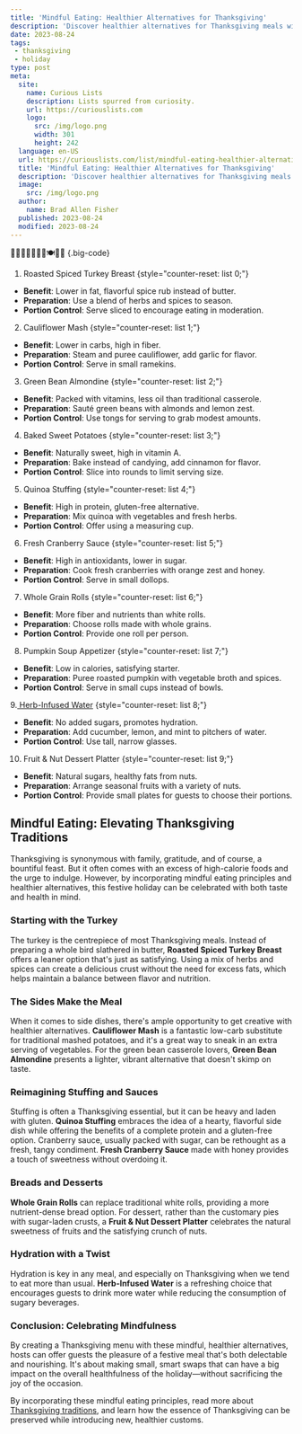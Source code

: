 ```yaml
---
title: 'Mindful Eating: Healthier Alternatives for Thanksgiving'
description: 'Discover healthier alternatives for Thanksgiving meals with mindful eating. Satisfy your curiosity about nutritious options for a guilt-free feast.'
date: 2023-08-24
tags:
 - thanksgiving
 - holiday
type: post
meta:
  site:
    name: Curious Lists
    description: Lists spurred from curiosity.
    url: https://curiouslists.com
    logo:
      src: /img/logo.png
      width: 301
      height: 242
  language: en-US
  url: https://curiouslists.com/list/mindful-eating-healthier-alternatives-for-thanksgiving
  title: 'Mindful Eating: Healthier Alternatives for Thanksgiving'
  description: 'Discover healthier alternatives for Thanksgiving meals with mindful eating. Satisfy your curiosity about nutritious options for a guilt-free feast.'
  image:
    src: /img/logo.png
  author:
    name: Brad Allen Fisher
  published: 2023-08-24
  modified: 2023-08-24
---
```



🥗🦃🍲🥕🍠🌽🥦🍽️🙏🥄 {.big-code}

1. Roasted Spiced Turkey Breast {style="counter-reset: list 0;"}
  - **Benefit**: Lower in fat, flavorful spice rub instead of butter.
  - **Preparation**: Use a blend of herbs and spices to season.
  - **Portion Control**: Serve sliced to encourage eating in moderation.

2. Cauliflower Mash {style="counter-reset: list 1;"}
  - **Benefit**: Lower in carbs, high in fiber.
  - **Preparation**: Steam and puree cauliflower, add garlic for flavor.
  - **Portion Control**: Serve in small ramekins.

3. Green Bean Almondine {style="counter-reset: list 2;"}
  - **Benefit**: Packed with vitamins, less oil than traditional casserole.
  - **Preparation**: Sauté green beans with almonds and lemon zest.
  - **Portion Control**: Use tongs for serving to grab modest amounts.

4. Baked Sweet Potatoes {style="counter-reset: list 3;"}
  - **Benefit**: Naturally sweet, high in vitamin A.
  - **Preparation**: Bake instead of candying, add cinnamon for flavor.
  - **Portion Control**: Slice into rounds to limit serving size.

5. Quinoa Stuffing {style="counter-reset: list 4;"}
  - **Benefit**: High in protein, gluten-free alternative.
  - **Preparation**: Mix quinoa with vegetables and fresh herbs.
  - **Portion Control**: Offer using a measuring cup.

6. Fresh Cranberry Sauce {style="counter-reset: list 5;"}
  - **Benefit**: High in antioxidants, lower in sugar.
  - **Preparation**: Cook fresh cranberries with orange zest and honey.
  - **Portion Control**: Serve in small dollops.

7. Whole Grain Rolls {style="counter-reset: list 6;"}
  - **Benefit**: More fiber and nutrients than white rolls.
  - **Preparation**: Choose rolls made with whole grains.
  - **Portion Control**: Provide one roll per person.

8. Pumpkin Soup Appetizer {style="counter-reset: list 7;"}
  - **Benefit**: Low in calories, satisfying starter.
  - **Preparation**: Puree roasted pumpkin with vegetable broth and spices.
  - **Portion Control**: Serve in small cups instead of bowls.

9.[  Herb-Infused   Water](https://curiouslists.com/list/thanksgiving-through-the-ages-evolution-of-traditions) {style="counter-reset: list 8;"}
  - **Benefit**: No added sugars, promotes hydration.
  - **Preparation**: Add cucumber, lemon, and mint to pitchers of water.
  - **Portion Control**: Use tall, narrow glasses.

10. Fruit & Nut Dessert Platter {style="counter-reset: list 9;"}
  - **Benefit**: Natural sugars, healthy fats from nuts.
  - **Preparation**: Arrange seasonal fruits with a variety of nuts.
  - **Portion Control**: Provide small plates for guests to choose their portions.


## Mindful Eating: Elevating Thanksgiving Traditions

Thanksgiving is synonymous with family, gratitude, and of course, a bountiful feast. But it often comes with an excess of high-calorie foods and the urge to indulge. However, by incorporating mindful eating principles and healthier alternatives, this festive holiday can be celebrated with both taste and health in mind.

### Starting with the Turkey

The turkey is the centrepiece of most Thanksgiving meals. Instead of preparing a whole bird slathered in butter, **Roasted Spiced Turkey Breast** offers a leaner option that's just as satisfying. Using a mix of herbs and spices can create a delicious crust without the need for excess fats, which helps maintain a balance between flavor and nutrition.

### The Sides Make the Meal

When it comes to side dishes, there's ample opportunity to get creative with healthier alternatives. **Cauliflower Mash** is a fantastic low-carb substitute for traditional mashed potatoes, and it's a great way to sneak in an extra serving of vegetables. For the green bean casserole lovers, **Green Bean Almondine** presents a lighter, vibrant alternative that doesn't skimp on taste.

### Reimagining Stuffing and Sauces

Stuffing is often a Thanksgiving essential, but it can be heavy and laden with gluten. **Quinoa Stuffing** embraces the idea of a hearty, flavorful side dish while offering the benefits of a complete protein and a gluten-free option. Cranberry sauce, usually packed with sugar, can be rethought as a fresh, tangy condiment. **Fresh Cranberry Sauce** made with honey provides a touch of sweetness without overdoing it.

### Breads and Desserts

**Whole Grain Rolls** can replace traditional white rolls, providing a more nutrient-dense bread option. For dessert, rather than the customary pies with sugar-laden crusts, a **Fruit & Nut Dessert Platter** celebrates the natural sweetness of fruits and the satisfying crunch of nuts.

### Hydration with a Twist

Hydration is key in any meal, and especially on Thanksgiving when we tend to eat more than usual. **Herb-Infused Water** is a refreshing choice that encourages guests to drink more water while reducing the consumption of sugary beverages.

### Conclusion: Celebrating Mindfulness

By creating a Thanksgiving menu with these mindful, healthier alternatives, hosts can offer guests the pleasure of a festive meal that's both delectable and nourishing. It's about making small, smart swaps that can have a big impact on the overall healthfulness of the holiday—without sacrificing the joy of the occasion.

By incorporating these mindful eating principles, read more about [Thanksgiving traditions](https://kids.nationalgeographic.com/history/article/thanksgiving-traditions), and learn how the essence of Thanksgiving can be preserved while introducing new, healthier customs.
